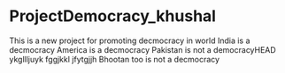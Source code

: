 # ProjectDemocracy_khushal
This is a new project for promoting decmocracy in world
India is a decmocracy
America is a decmocracy
Pakistan is not a democracyHEAD
ykgllljuyk
fggjkkl
jfytgjjh
Bhootan too is not a decmocracy

